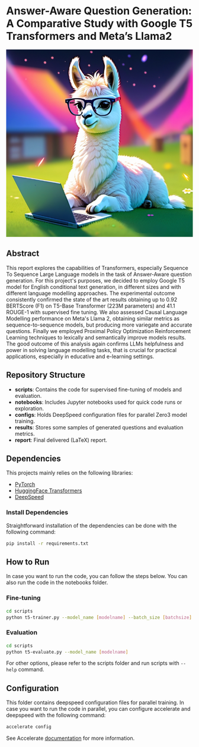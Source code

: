 # Answer-Aware Question Generation: A Comparative Study with Google T5 Transformers and Meta’s Llama2

![Llama2 Logo](report/llama-coding.png)

## Abstract

This report explores the capabilities of Transformers, especially Sequence To Sequence Large Language models in the task of Answer-Aware question generation. For this project's purposes, we decided to employ Google T5 model for English conditional text generation, in different sizes and with different language modelling approaches. The experimental outcome consistently confirmed the state of the art results obtaining up to 0.92 BERTScore (F1) on T5-Base Transformer (223M parameters) and 41.1 ROUGE-1 with supervised fine tuning. We also assessed Causal Language Modelling performance on Meta's Llama 2, obtaining similar metrics as sequence-to-sequence models, but producing more variegate and accurate questions. Finally we employed Proximal Policy Optimization Reinforcement Learning techniques to lexically and semantically improve models results. The good outcome of this analysis again confirms LLMs helpfulness and power in solving language modelling tasks, that is crucial for practical applications, especially in educative and e-learning settings.

## Repository Structure

- **scripts**: Contains the code for supervised fine-tuning of models and evaluation.
- **notebooks**: Includes Jupyter notebooks used for quick code runs or exploration.
- **configs**: Holds DeepSpeed configuration files for parallel Zero3 model training.
- **results**: Stores some samples of generated questions and evaluation metrics.
- **report**: Final delivered (LaTeX) report.

## Dependencies

This projects mainly relies on the following libraries:
- [PyTorch](https://pytorch.org/)
- [HuggingFace Transformers](https://huggingface.co/transformers/)
- [DeepSpeed](https://www.deepspeed.ai/)

### Install Dependencies
Straightforward installation of the dependencies can be done with the following command:

```bash
pip install -r requirements.txt
```

## How to Run
In case you want to run the code, you can follow the steps below. You can also run the code in the notebooks folder.

### Fine-tuning
```bash
cd scripts
python t5-trainer.py --model_name [modelname] --batch_size [batchsize] 
```

### Evaluation
```bash
cd scripts
python t5-evaluate.py --model_name [modelname] 
```
For other options, please refer to the scripts folder and run scripts with `--help` command.


## Configuration
This folder contains deepspeed configuration files for parallel training. In case you want to run the code in parallel, you can configure accelerate and deepspeed with the following command:

```bash
accelerate config
```
See Accelerate [documentation](https://huggingface.co/docs/accelerate/index) for more information.



